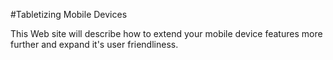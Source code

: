 #Tabletizing Mobile Devices

This Web site will describe how to extend your mobile device features more further and expand it's user friendliness.
